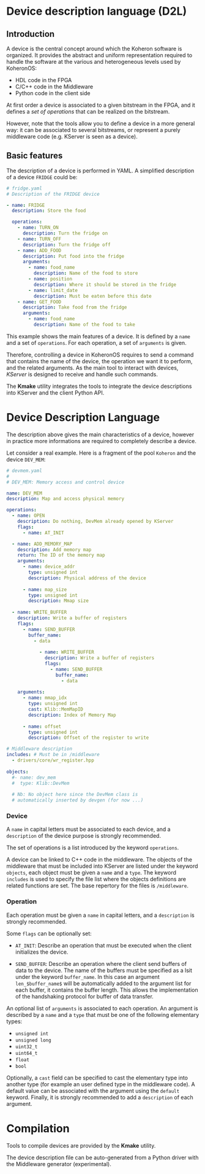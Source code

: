# Device description language (D2L)

## Introduction

A device is the central concept around which the Koheron software is organized. It provides the abstract and uniform representation required to handle the software at the various and heterogeneous levels used by KoheronOS:
* HDL code in the FPGA
* C/C++ code in the Middleware
* Python code in the client side 

At first order a device is associated to a given bitstream in the FPGA, and it defines a *set of operations* that can be realized on the bitstream.

However, note that the tools allow you to define a device in a more general way: it can be associated to several bitstreams, or represent a purely middleware code (e.g. KServer is seen as a device).

## Basic features

The description of a device is performed in YAML. A simplified description of a device ```FRIDGE``` could be:

```yaml
# fridge.yaml
# Description of the FRIDGE device

- name: FRIDGE
  description: Store the food

  operations:
    - name: TURN_ON
      description: Turn the fridge on
    - name: TURN_OFF
      description: Turn the fridge off
    - name: ADD_FOOD
      description: Put food into the fridge
      arguments:
        - name: food_name
          description: Name of the food to store
        - name: position
          description: Where it should be stored in the fridge
        - name: limit_date
          description: Must be eaten before this date
    - name: GET_FOOD
      description: Take food from the fridge
      arguments:
        - name: food_name
          description: Name of the food to take
```
This example shows the main features of a device. It is defined by a ```name``` and a set of ```operations```. For each operation, a set of ```arguments``` is given. 

Therefore, controlling a device in KoheronOS requires to send a command that contains the name of the device, the operation we want it to perform, and the related arguments. As the main tool to interact with devices, *KServer* is designed to receive and handle such commands.

The **Kmake** utility integrates the tools to integrate the device descriptions into KServer and the client Python API.

# Device Description Language

The description above gives the main characteristics of a device, however in practice more informations are required to completely describe a device.

Let consider a real example. Here is a fragment of the pool ```Koheron``` and the device ```DEV_MEM```:
```yaml
# devmem.yaml
#
# DEV_MEM: Memory access and control device

name: DEV_MEM
description: Map and access physical memory

operations:
  - name: OPEN
    description: Do nothing, DevMem already opened by KServer
    flags:
      - name: AT_INIT

  - name: ADD_MEMORY_MAP
    description: Add memory map
    return: The ID of the memory map
    arguments:
      - name: device_addr
        type: unsigned int
        description: Physical address of the device
                                
      - name: map_size
        type: unsigned int
        description: Mmap size
                  
  - name: WRITE_BUFFER
    description: Write a buffer of registers
    flags:
      - name: SEND_BUFFER 
        buffer_name: 
          - data
                        
            - name: WRITE_BUFFER
              description: Write a buffer of registers
              flags:
                - name: SEND_BUFFER 
                  buffer_name:
                    - data
              
    arguments:  
      - name: mmap_idx
        type: unsigned int
        cast: Klib::MemMapID
        description: Index of Memory Map  
        
      - name: offset
        type: unsigned int
        description: Offset of the register to write

# Middleware description
includes: # Must be in /middleware
  - drivers/core/wr_register.hpp
                       
objects: 
  #- name: dev_mem
  #  type: Klib::DevMem
    
  # Nb: No object here since the DevMem class is 
  # automatically inserted by devgen (for now ...)
```

### Device
A ```name``` in capital letters must be associated to each device, and a ```description``` of the device purpose is strongly recommended. 

The set of operations is a list introduced by the keyword ```operations```.

A device can be linked to C++ code in the middleware.  The objects of the middleware that must be included into KServer are listed under the keyword ```objects```, each object must be given a ```name``` and a ```type```. The keyword ```includes``` is used to specify the file list where the objects definitions are related functions are set. The base repertory for the files is ```/middleware```.

### Operation

Each operation must be given a ```name``` in capital letters, and a ```description``` is strongly recommended. 

Some ```flags``` can be optionally set: 
* ```AT_INIT```: Describe an operation that must be executed when the client initializes the device.

* ```SEND_BUFFER```: Describe an operation where the client send buffers of data to the device. The name of the buffers must be specified as a lsit under the keyword ```buffer_name```. In this case an argument ```len_$buffer_name$``` will be automatically added to the argument list for each buffer, it contains the buffer length. This allows the implementation of the handshaking protocol for buffer of data transfer.

An optional list of ```arguments``` is associated to each operation. An argument is described by a ```name``` and a ```type``` that must be one of the following elementary types:
* ```unsigned int```
* ```unsigned long```
* ```uint32_t```
* ```uint64_t```
* ```float```
* ```bool```

Optionally, a ```cast``` field can be specified to cast the elementary type into another type (for example an user defined type in the middleware code). A default value can be associated with the argument using the ```default``` keyword. Finally, it is strongly recommended to add a ```description``` of each argument.

# Compilation

Tools to compile devices are provided by the **Kmake** utility.

The device description file can be auto-generated from a Python driver with the Middleware generator (experimental).

